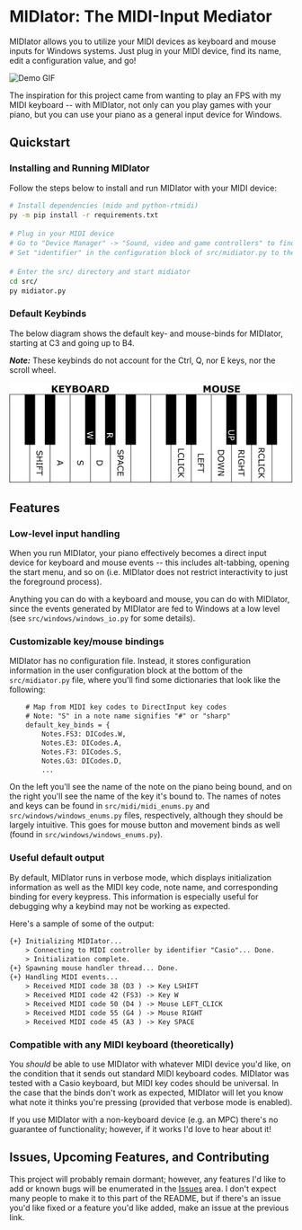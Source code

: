# MIDIator: The MIDI-Input Mediator

MIDIator allows you to utilize your MIDI devices as keyboard and mouse inputs for Windows systems. Just plug in your MIDI device, find its name, edit a configuration value, and go!

![Demo GIF](img/demo.gif)

The inspiration for this project came from wanting to play an FPS with my MIDI keyboard -- with MIDIator, not only can you play games with your piano, but you can use your piano as a general input device for Windows.

## Quickstart

### Installing and Running MIDIator

Follow the steps below to install and run MIDIator with your MIDI device:

```bash
# Install dependencies (mido and python-rtmidi)
py -m pip install -r requirements.txt

# Plug in your MIDI device
# Go to "Device Manager" -> "Sound, video and game controllers" to find its name
# Set "identifier" in the configuration block of src/midiator.py to the device's name 

# Enter the src/ directory and start midiator
cd src/
py midiator.py
```

### Default Keybinds

The below diagram shows the default key- and mouse-binds for MIDIator, starting at C3 and going up to B4.

***Note:*** These keybinds do not account for the Ctrl, Q, nor E keys, nor the scroll wheel.

![Keybind Diagram](img/keybinds.png)

## Features

### Low-level input handling

When you run MIDIator, your piano effectively becomes a direct input device for keyboard and mouse events -- this includes alt-tabbing, opening the start menu, and so on (i.e. MIDIator does not restrict interactivity to just the foreground process).

Anything you can do with a keyboard and mouse, you can do with MIDIator, since the events generated by MIDIator are fed to Windows at a low level (see `src/windows/windows_io.py` for some details).

### Customizable key/mouse bindings

MIDIator has no configuration file. Instead, it stores configuration information in the user configuration block at the bottom of the `src/midiator.py` file, where you'll find some dictionaries that look like the following:

```python3
    # Map from MIDI key codes to DirectInput key codes
    # Note: "S" in a note name signifies "#" or "sharp"
    default_key_binds = {
        Notes.FS3: DICodes.W,
        Notes.E3: DICodes.A,
        Notes.F3: DICodes.S,
        Notes.G3: DICodes.D,
        ...
```

On the left you'll see the name of the note on the piano being bound, and on the right you'll see the name of the key it's bound to. The names of notes and keys can be found in `src/midi/midi_enums.py` and `src/windows/windows_enums.py` files, respectively, although they should be largely intuitive. This goes for mouse button and movement binds as well (found in `src/windows/windows_enums.py`).

### Useful default output

By default, MIDIator runs in verbose mode, which displays initialization information as well as the MIDI key code, note name, and corresponding binding for every keypress. This information is especially useful for debugging why a keybind may not be working as expected.

Here's a sample of some of the output:

```
{+} Initializing MIDIator...
    > Connecting to MIDI controller by identifier "Casio"... Done.
    > Initialization complete. 
{+} Spawning mouse handler thread... Done.
{+} Handling MIDI events...
    > Received MIDI code 38 (D3 ) -> Key LSHIFT
    > Received MIDI code 42 (FS3) -> Key W
    > Received MIDI code 50 (D4 ) -> Mouse LEFT_CLICK
    > Received MIDI code 55 (G4 ) -> Mouse RIGHT
    > Received MIDI code 45 (A3 ) -> Key SPACE
```

### Compatible with any MIDI keyboard (theoretically)

You *should* be able to use MIDIator with whatever MIDI device you'd like, on the condition that it sends out standard MIDI keyboard codes. MIDIator was tested with a Casio keyboard, but MIDI key codes should be universal. In the case that the binds don't work as expected, MIDIator will let you know what note it thinks you're pressing (provided that verbose mode is enabled).

If you use MIDIator with a non-keyboard device (e.g. an MPC) there's no guarantee of functionality; however, if it works I'd love to hear about it!

## Issues, Upcoming Features, and Contributing

This project will probably remain dormant; however, any features I'd like to add or known bugs will be enumerated in the [Issues](https://github.com/ajstensland/MIDIator/issues) area. I don't expect many people to make it to this part of the README, but if there's an issue you'd like fixed or a feature you'd like added, make an issue at the previous link.
